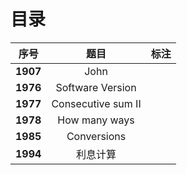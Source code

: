 # 目录

| 序号 | 题目 | 标注 |
| :-: | :-: | :-: |
| **1907** | John |  |
| **1976** | Software Version |  |
| **1977** | Consecutive sum II |  |
| **1978** | How many ways |  |
| **1985** | Conversions |  |
| **1994** | 利息计算 |  |
